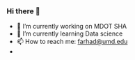 ### Hi there 👋

- 🔭 I’m currently working on MDOT SHA
- 🌱 I’m currently learning Data science
- 📫 How to reach me: farhad@umd.edu
- 
<!--
**Farhad1969/Farhad1969** is a ✨ _special_ ✨ repository because its `README.md` (this file) appears on your GitHub profile.

Here are some ideas to get you started:


- 👯 I’m looking to collaborate on ...
- 🤔 I’m looking for help with ...
- 💬 Ask me about ...

- 😄 Pronouns: ...
- ⚡ Fun fact: ...
-->
